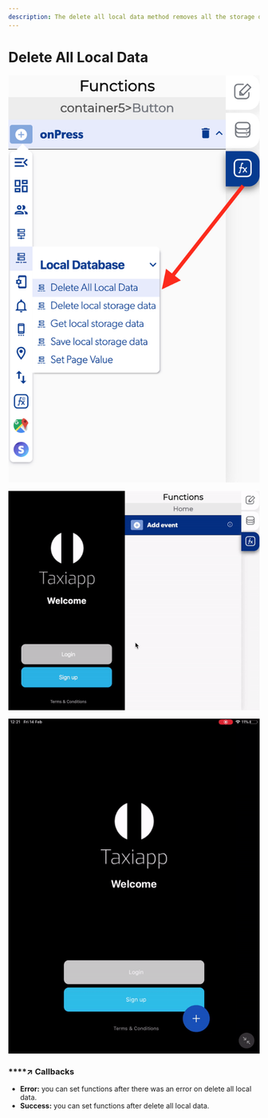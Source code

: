```yaml
---
description: The delete all local data method removes all the storage database.
---
```


# Delete All Local Data

![](../../../.gitbook/assets/captura-de-pantalla-2020-02-10-a-la-s-11.51.52.png)

![](../../../.gitbook/assets/ezgif.com-video-to-gif.gif)

![](../../../.gitbook/assets/ezgif.com-video-to-gif-1%20%281%29.gif)



### \*\*\*\*↗ **Callbacks**

* **Error:** you can set functions after there was an error on delete all local data.
* **Success:** you can set functions after delete all local data.

###  <a id="entry-vars"></a>


